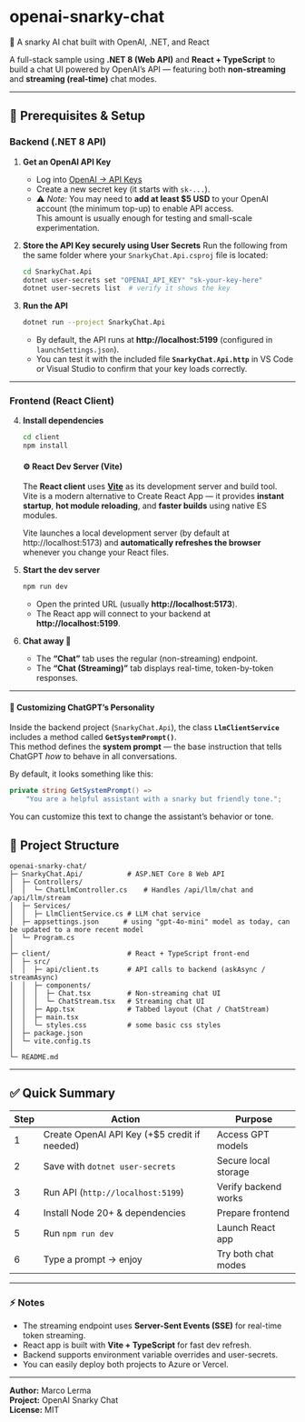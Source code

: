 # openai-snarky-chat
🧠 A snarky AI chat built with OpenAI, .NET, and React

A full-stack sample using **.NET 8 (Web API)** and **React + TypeScript** to build a chat UI powered by OpenAI’s API — featuring both **non-streaming** and **streaming (real-time)** chat modes.

---

## 🧰 Prerequisites & Setup

### **Backend (.NET 8 API)**

1. **Get an OpenAI API Key**
   - Log into [OpenAI → API Keys](https://platform.openai.com/account/api-keys)
   - Create a new secret key (it starts with `sk-...`).
   - ⚠️ *Note:* You may need to **add at least $5 USD** to your OpenAI account (the minimum top-up) to enable API access.  
     This amount is usually enough for testing and small-scale experimentation.

2. **Store the API Key securely using User Secrets**
   Run the following from the same folder where your `SnarkyChat.Api.csproj` file is located:

   ```bash
   cd SnarkyChat.Api
   dotnet user-secrets set "OPENAI_API_KEY" "sk-your-key-here"
   dotnet user-secrets list  # verify it shows the key
   ```

3. **Run the API**
   ```bash
   dotnet run --project SnarkyChat.Api
   ```
   - By default, the API runs at **http://localhost:5199** (configured in `launchSettings.json`).
   - You can test it with the included file **`SnarkyChat.Api.http`** in VS Code or Visual Studio to confirm that your key loads correctly.

---

### **Frontend (React Client)**

4. **Install dependencies**
   ```bash
   cd client
   npm install
   ```
   #### ⚙️ React Dev Server (Vite)
   
   The **React client** uses **[Vite](https://vitejs.dev/)** as its development server and build tool.  
   Vite is a modern alternative to Create React App — it provides **instant startup**, **hot module reloading**, and **faster builds** using native ES modules.
   
   Vite launches a local development server (by default at http://localhost:5173) and **automatically refreshes the browser** whenever you change your React files.

5. **Start the dev server**
   ```bash
   npm run dev
   ```
   - Open the printed URL (usually **http://localhost:5173**).
   - The React app will connect to your backend at **http://localhost:5199**.

6. **Chat away 💬**
   - The **“Chat”** tab uses the regular (non-streaming) endpoint.
   - The **“Chat (Streaming)”** tab displays real-time, token-by-token responses.

---


#### 💬 Customizing ChatGPT’s Personality

Inside the backend project (`SnarkyChat.Api`), the class **`LlmClientService`** includes a method called **`GetSystemPrompt()`**.  
This method defines the **system prompt** — the base instruction that tells ChatGPT *how* to behave in all conversations.

By default, it looks something like this:
```csharp
private string GetSystemPrompt() => 
    "You are a helpful assistant with a snarky but friendly tone.";
```
You can customize this text to change the assistant’s behavior or tone.

## 🧱 Project Structure

```
openai-snarky-chat/
├─ SnarkyChat.Api/           # ASP.NET Core 8 Web API
│  ├─ Controllers/
│  │  └─ ChatLlmController.cs    # Handles /api/llm/chat and /api/llm/stream
│  ├─ Services/
│  │  ├─ LlmClientService.cs # LLM chat service
│  ├─ appsettings.json      # using "gpt-4o-mini" model as today, can be updated to a more recent model
│  └─ Program.cs
│
├─ client/                   # React + TypeScript front-end
│  ├─ src/
│  │  ├─ api/client.ts       # API calls to backend (askAsync / streamAsync)
│  │  ├─ components/
│  │  │  ├─ Chat.tsx         # Non-streaming chat UI
│  │  │  └─ ChatStream.tsx   # Streaming chat UI
│  │  ├─ App.tsx             # Tabbed layout (Chat / ChatStream)
│  │  ├─ main.tsx
│  │  └─ styles.css          # some basic css styles
│  ├─ package.json
│  └─ vite.config.ts
│
└─ README.md
```

---

## ✅ Quick Summary

| Step | Action | Purpose |
|------|---------|----------|
| 1 | Create OpenAI API Key (+$5 credit if needed) | Access GPT models |
| 2 | Save with `dotnet user-secrets` | Secure local storage |
| 3 | Run API (`http://localhost:5199`) | Verify backend works |
| 4 | Install Node 20+ & dependencies | Prepare frontend |
| 5 | Run `npm run dev` | Launch React app |
| 6 | Type a prompt → enjoy | Try both chat modes |

---

### ⚡ Notes
- The streaming endpoint uses **Server-Sent Events (SSE)** for real-time token streaming.
- React app is built with **Vite + TypeScript** for fast dev refresh.
- Backend supports environment variable overrides and user-secrets.
- You can easily deploy both projects to Azure or Vercel.

---

**Author:** Marco Lerma  
**Project:** OpenAI Snarky Chat  
**License:** MIT
